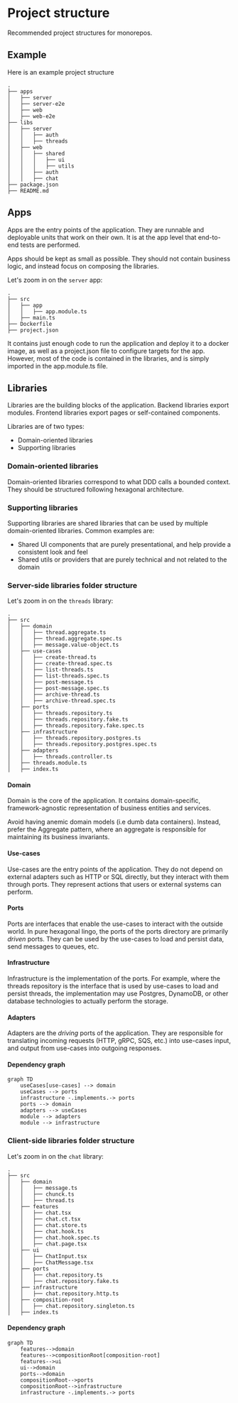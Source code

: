# Project structure

Recommended project structures for monorepos.

## Example

Here is an example project structure

```
.
├── apps
│   ├── server
│   ├── server-e2e
│   ├── web
│   ├── web-e2e
├── libs
│   ├── server
│   │   ├── auth
│   │   ├── threads
│   ├── web
│   │   ├── shared
│   │   │   ├── ui
│   │   │   ├── utils
│   │   ├── auth
│   │   ├── chat
├── package.json
├── README.md
```

## Apps

Apps are the entry points of the application. They are runnable and deployable units that work
on their own. It is at the app level that end-to-end tests are performed.

Apps should be kept as small as possible. They should not contain business logic, and instead focus
on composing the libraries.

Let's zoom in on the `server` app:

```
.
├── src
│   ├── app
│   │   ├── app.module.ts
│   ├── main.ts
├── Dockerfile
├── project.json
```

It contains just enough code to run the application and deploy it to a docker image,
as well as a project.json file to configure targets for the app. However, most of the
code is contained in the libraries, and is simply imported in the app.module.ts file.

## Libraries

Libraries are the building blocks of the application. Backend libraries export modules. 
Frontend libraries export pages or self-contained components.

Libraries are of two types:
- Domain-oriented libraries
- Supporting libraries

### Domain-oriented libraries

Domain-oriented libraries correspond to what DDD calls a bounded context. They should be
structured following hexagonal architecture.

### Supporting libraries

Supporting libraries are shared libraries that can be used by multiple domain-oriented libraries.
Common examples are:
- Shared UI components that are purely presentational, and help provide a consistent look and feel
- Shared utils or providers that are purely technical and not related to the domain

### Server-side libraries folder structure

Let's zoom in on the `threads` library:

```
.
├── src
│   ├── domain
│   │   ├── thread.aggregate.ts
│   │   ├── thread.aggregate.spec.ts
│   │   ├── message.value-object.ts
│   ├── use-cases
│   │   ├── create-thread.ts
│   │   ├── create-thread.spec.ts
│   │   ├── list-threads.ts
│   │   ├── list-threads.spec.ts
│   │   ├── post-message.ts
│   │   ├── post-message.spec.ts
│   │   ├── archive-thread.ts
│   │   ├── archive-thread.spec.ts
│   ├── ports
│   │   ├── threads.repository.ts
│   │   ├── threads.repository.fake.ts
│   │   ├── threads.repository.fake.spec.ts
│   ├── infrastructure
│   │   ├── threads.repository.postgres.ts
│   │   ├── threads.repository.postgres.spec.ts
│   ├── adapters
│   │   ├── threads.controller.ts
│   ├── threads.module.ts
│   ├── index.ts
```

#### Domain
Domain is the core of the application. It contains domain-specific, framework-agnostic representation
of business entities and services.

Avoid having anemic domain models (i.e dumb data containers). Instead, prefer the Aggregate pattern, where an
aggregate is responsible for maintaining its business invariants.

#### Use-cases
Use-cases are the entry points of the application. They do not depend on external adapters such as HTTP or SQL directly,
but they interact with them through ports. They represent actions that users or external systems can perform.

#### Ports
Ports are interfaces that enable the use-cases to interact with the outside world. In pure hexagonal lingo, the ports of the
ports directory are primarily _driven_ ports. They can be used by the use-cases to load and persist data, send messages to
queues, etc.

#### Infrastructure
Infrastructure is the implementation of the ports. For example, where the threads repository is the interface that is used
by use-cases to load and persist threads, the implementation may use Postgres, DynamoDB, or other database technologies
to actually perform the storage.

#### Adapters
Adapters are the _driving_ ports of the application. They are responsible for translating incoming requests (HTTP, gRPC, 
SQS, etc.) into use-cases input, and output from use-cases into outgoing responses.

#### Dependency graph

```mermaid
graph TD
    useCases[use-cases] --> domain
    useCases --> ports
    infrastructure -.implements.-> ports
    ports --> domain
    adapters --> useCases
    module --> adapters
    module --> infrastructure
```

### Client-side libraries folder structure

Let's zoom in on the `chat` library:

```
.
├── src
│   ├── domain
│   │   ├── message.ts
│   │   ├── chunck.ts
│   │   ├── thread.ts
│   ├── features
│   │   ├── chat.tsx
│   │   ├── chat.ct.tsx
│   │   ├── chat.store.ts
│   │   ├── chat.hook.ts
│   │   ├── chat.hook.spec.ts
│   │   ├── chat.page.tsx
│   ├── ui
│   │   ├── ChatInput.tsx
│   │   ├── ChatMessage.tsx
│   ├── ports
│   │   ├── chat.repository.ts
│   │   ├── chat.repository.fake.ts
│   ├── infrastructure
│   │   ├── chat.repository.http.ts
│   ├── composition-root
│   │   ├── chat.repository.singleton.ts
│   ├── index.ts
```

#### Dependency graph

```mermaid
graph TD
    features-->domain
    features-->compositionRoot[composition-root]
    features-->ui
    ui-->domain
    ports-->domain
    compositionRoot-->ports
    compositionRoot-->infrastructure
    infrastructure -.implements.-> ports
```
